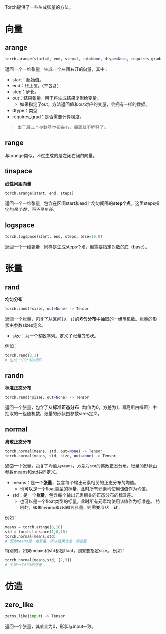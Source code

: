 Torch提供了一些生成张量的方法。

# 向量
## arange
```python
torch.arange(start=0, end, step=1, out=None, dtype=None, requires_grad=False) -> Tensor
```
返回一个一维张量，生成一个左闭右开的向量，其中：
- start：起始值。
- end：终止值。（不包含）
- step：步长。
- out：结果张量。用于将生成结果复制给变量。
	- 如果指定了out，方法返回值和out对应的变量，会拥有一样的数据。
- dtype：类型
- requires_grad：是否需要计算梯度。

> 由于后三个参数基本都会有，后面就不解释了。

## range
与arange类似，不过生成的是左闭右闭的向量。

## linspace
**线性间距向量**
```python
torch.arange(start, end, steps)
```
返回一个一维张量，包含在区间start和end上均匀间隔的**step个点**。这里steps指定的*是个数，而不是步长*。
## logspace
```python
torch.logspace(start, end, steps, base=10.0)
```
返回一个一维张量，同样是生成steps个点，但需要指定对数的底（base）。


# 张量
## rand
**均匀分布**
```python
torch.rand(*sizes, out=None) -> Tensor
```

返回一个张量，包含了从区间`[0, 1)`的**均匀分布**中抽取的一组随机数。张量的形状由参数sizes定义。
- size：为一个整数序列。定义了张量的形状。

例如：
```python
torch.rand(2,3)
# 生成一个2*3的矩阵
```
## randn
**标准正态分布**
```python
torch.rand(*sizes, out=None) -> Tensor
``` 

返回一个张量，包含了从**标准正态分布**（均值为0，方差为1，即高斯白噪声）中抽取的一组随机数。张量的形状由参数sizes定义。

## normal
**离散正态分布**
```python
torch.normal(means, std, out=None) -> Tensor
torch.normal(means, std, size, out=None) -> Tensor
```
返回一个张量，包含了均值为`means`，方差为`std`的离散正态分布。张量的形状由参数means和std共同定义。
- means：是一个**张量**，包含每个输出元素相关的正态分布的均值。
	- 也可以是一个float类型的标量，此时所有元素均使用该值作为均值。
- std：是一个**张量**，包含每个输出元素相关的正态分布的标准差。
	- 也可以是一个float类型的标量，此时所有元素均使用该值作为标准差。
特别的，如果means和std都为张量，则需要形状一致。

例如：
```python
means = torch.arange(0,10)
std = torch.linspace(1,0,10)
torch.normal(means,std)
# 因为means是一维张量，所以结果也是一维张量
```

特别的，如果means和std都是float，则需要指定size。
例如：
```python
torch.normal(means,std, [2,3])
# 生成一个2*3的张量
```

# 仿造
## zero_like
```python
zeros_like(input) -> Tensor
```
返回一个张量，其值全为0，形状与input一致。